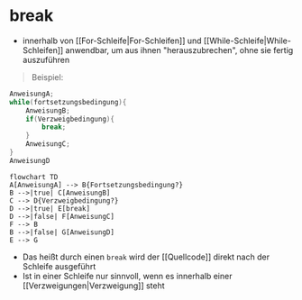 # break
- innerhalb von [[For-Schleife|For-Schleifen]] und [[While-Schleife|While-Schleifen]] anwendbar, um aus ihnen "herauszubrechen", ohne sie fertig auszuführen
>Beispiel:
```java
AnweisungA;
while(fortsetzungsbedingung){
	AnweisungB;
	if(Verzweigbedingung){
		break;
	}
	AnweisungC;
}
AnweisungD
``` 

```mermaid
flowchart TD
A[AnweisungA] --> B{Fortsetzungsbedingung?}
B -->|true| C[AnweisungB]
C --> D{Verzweigbedingung?}
D -->|true| E[break]
D -->|false| F[AnweisungC]
F --> B
B -->|false| G[AnweisungD]
E --> G
```
- Das heißt durch einen `break` wird der [[Quellcode]] direkt nach der Schleife ausgeführt
- Ist in einer Schleife nur sinnvoll, wenn es innerhalb einer [[Verzweigungen|Verzweigung]] steht